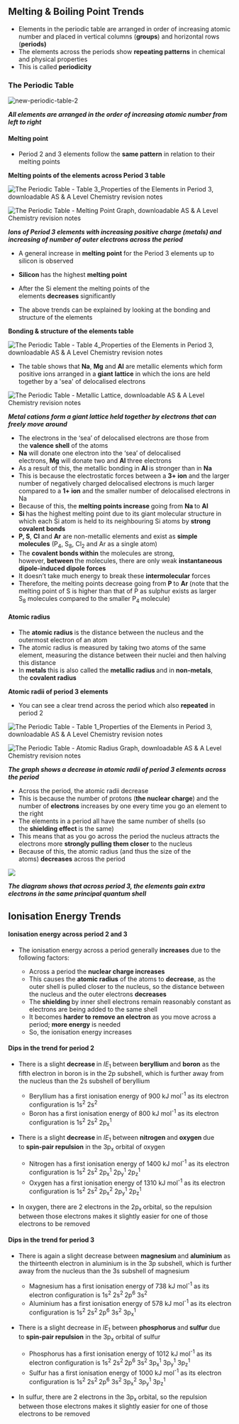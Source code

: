 Melting & Boiling Point Trends
------------------------------

* Elements in the periodic table are arranged in order of increasing atomic number and placed in vertical columns (<b>groups</b>) and horizontal rows (<b>periods)</b>
* The elements across the periods show <b>repeating patterns</b> in chemical and physical properties
* This is called <b>periodicity</b>

### The Periodic Table

![new-periodic-table-2](new-periodic-table-2.png)

*<b>All elements are arranged in the order of increasing atomic number from left to right</b>*

#### Melting point

* Period 2 and 3 elements follow the <b>same pattern</b> in relation to their melting points

<b>Melting points of the elements across Period 3 table</b>

![The Periodic Table - Table 3_Properties of the Elements in Period 3, downloadable AS & A Level Chemistry revision notes](2.1-The-Periodic-Table-Table-3_Properties-of-the-Elements-in-Period-3.png)

![The Periodic Table - Melting Point Graph, downloadable AS & A Level Chemistry revision notes](2.1-The-Periodic-Table-Melting-Point-Graph.png)

*<b>Ions of Period 3 elements with increasing positive charge (metals) and increasing of number of outer electrons across the period</b>*

* A general increase in <b>melting point </b>for the Period 3 elements up to silicon is observed
* <b>Silicon </b>has the highest <b>melting point</b>
* After the Si element the melting points of the elements <b>decreases </b>significantly

* The above trends can be explained by looking at the bonding and structure of the elements

<b>Bonding & structure of the elements table</b>

![The Periodic Table - Table 4_Properties of the Elements in Period 3, downloadable AS & A Level Chemistry revision notes](2.1-The-Periodic-Table-Table-4_Properties-of-the-Elements-in-Period-3.png)

* The table shows that <b>Na</b>, <b>Mg</b> and <b>Al</b> are metallic elements which form positive ions arranged in a <b>giant</b> <b>lattice</b> in which the ions are held together by a 'sea' of delocalised electrons

![The Periodic Table - Metallic Lattice, downloadable AS & A Level Chemistry revision notes](2.1-The-Periodic-Table-Metallic-Lattice.png)

*<b>Metal cations form a giant lattice held together by electrons that can freely move around</b>*

* The electrons in the ‘sea’ of delocalised electrons are those from the <b>valence shell</b> of the atoms
* <b>Na</b> will donate one electron into the ‘sea’ of delocalised electrons, <b>Mg</b> will donate two and <b>Al </b>three electrons
* As a result of this, the metallic bonding in <b>Al </b>is stronger than in <b>Na</b>
* This is because the electrostatic forces between a <b>3+ ion</b> and the larger number of negatively charged delocalised electrons is much larger compared to a <b>1+ ion</b> and the smaller number of delocalised electrons in Na
* Because of this, the <b>melting points increase </b>going from <b>Na </b>to <b>Al</b>
* <b>Si </b>has the highest melting point due to its giant molecular structure in which each Si atom is held to its neighbouring Si atoms by <b>strong covalent bonds</b>
* <b>P, S</b>, <b>Cl </b>and <b>Ar</b> are non-metallic elements and exist as <b>simple molecules</b> (P<sub>4</sub>, S<sub>8</sub>, Cl<sub>2</sub> and Ar as a single atom)
* The <b>covalent bonds within</b> the molecules are strong, however, <b>between </b>the molecules, there are only weak <b>instantaneous dipole-induced dipole forces</b>
* It doesn’t take much energy to break these <b>intermolecular</b> forces
* Therefore, the melting points decrease going from <b>P </b>to <b>Ar </b>(note that the melting point of S is higher than that of P as sulphur exists as larger S<sub>8</sub> molecules compared to the smaller P<sub>4</sub> molecule)

#### Atomic radius

* The <b>atomic radius </b>is the distance between the nucleus and the outermost electron of an atom
* The atomic radius is measured by taking two atoms of the same element, measuring the distance between their nuclei and then halving this distance
* In <b>metals </b>this is also called the <b>metallic radius </b>and in <b>non-metals</b>, the <b>covalent radius</b>

<b>Atomic radii of period 3 elements</b>

* You can see a clear trend across the period which also <b>repeated</b> in period 2

![The Periodic Table - Table 1_Properties of the Elements in Period 3, downloadable AS & A Level Chemistry revision notes](2.1-The-Periodic-Table-Table-1_Properties-of-the-Elements-in-Period-3.png)

![The Periodic Table - Atomic Radius Graph, downloadable AS & A Level Chemistry revision notes](2.1-The-Periodic-Table-Atomic-Radius-Graph.png)

*<b>The graph shows a decrease in atomic radii of period 3 elements across the period</b>*

* Across the period, the atomic radii decrease
* This is because the number of protons (<b>the nuclear charge</b>) and the number of <b>electrons</b> increases by one every time you go an element to the right
* The elements in a period all have the same number of shells (so the <b>shielding effect </b>is the same)
* This means that as you go across the period the nucleus attracts the electrons more <b>strongly pulling them closer</b> to the nucleus
* Because of this, the atomic radius (and thus the size of the atoms) <b>decreases</b> across the period

![](2.1.2-Decreasing-atomic-radius-across-Period-3.png)

*<b>The diagram shows that across period 3, the elements gain extra electrons in the same principal quantum shell</b>*

Ionisation Energy Trends
------------------------

#### Ionisation energy across period 2 and 3

* The ionisation energy across a period generally <b>increases</b> due to the following factors:

  + Across a period the <b>nuclear charge increases</b>
  + This causes the <b>atomic radius</b> of the atoms to <b>decrease</b>, as the outer shell is pulled closer to the nucleus, so the distance between the nucleus and the outer electrons <b>decreases</b>
  + The <b>shielding </b>by inner shell electrons remain reasonably constant as electrons are being added to the same shell
  + It becomes <b>harder to remove an electron</b> as you move across a period; <b>more energy</b> is needed
  + So, the ionisation energy increases

#### Dips in the trend for period 2

* There is a slight <b>decrease </b>in *IE*<sub>1</sub> between <b>beryllium </b>and <b>boron</b> as the fifth electron in boron is in the 2p subshell, which is further away from the nucleus than the 2s subshell of beryllium

  + Beryllium has a first ionisation energy of 900 kJ mol<sup>-1</sup> as its electron configuration is 1s<sup>2</sup> 2s<sup>2</sup>
  + Boron has a first ionisation energy of 800 kJ mol<sup>-1</sup> as its electron configuration is 1s<sup>2</sup> 2s<sup>2</sup> 2p<sub>x</sub><sup>1</sup>
* There is a slight <b>decrease </b>in *IE*<sub>1</sub> between <b>nitrogen </b>and<b> oxygen </b>due to <b>spin-pair repulsion</b> in the 3p<sub>x</sub> orbital of oxygen

  + Nitrogen has a first ionisation energy of 1400 kJ mol<sup>-1</sup> as its electron configuration is 1s<sup>2</sup> 2s<sup>2</sup> 2p<sub>x</sub><sup>1</sup> 2p<sub>y</sub><sup>1</sup> 2p<sub>z</sub><sup>1</sup>
  + Oxygen has a first ionisation energy of 1310 kJ mol<sup>-1</sup> as its electron configuration is 1s<sup>2</sup> 2s<sup>2</sup> 2p<sub>x</sub><sup>2</sup> 2p<sub>y</sub><sup>1</sup> 2p<sub>z</sub><sup>1</sup>
* In oxygen, there are 2 electrons in the 2p<sub>x </sub>orbital, so the repulsion between those electrons makes it slightly easier for one of those electrons to be removed

#### Dips in the trend for period 3

* There is again a slight decrease between <b>magnesium </b>and <b>aluminium</b> as the thirteenth electron in aluminium is in the 3p subshell, which is further away from the nucleus than the 3s subshell of magnesium

  + Magnesium has a first ionisation energy of 738 kJ mol<sup>-1</sup> as its electron configuration is 1s<sup>2</sup> 2s<sup>2 </sup>2p<sup>6</sup> 3s<sup>2</sup>
  + Aluminium has a first ionisation energy of 578 kJ mol<sup>-1</sup> as its electron configuration is 1s<sup>2</sup> 2s<sup>2 </sup>2p<sup>6</sup> 3s<sup>2</sup> 3p<sub>x</sub><sup>1</sup>
* There is a slight decrease in *IE*<sub>1</sub> between <b>phosphorus </b>and<b> sulfur </b>due to <b>spin-pair repulsion</b> in the 3p<sub>x</sub> orbital of sulfur

  + Phosphorus has a first ionisation energy of 1012 kJ mol<sup>-1</sup> as its electron configuration is 1s<sup>2</sup> 2s<sup>2 </sup>2p<sup>6</sup> 3s<sup>2 </sup>3p<sub>x</sub><sup>1</sup> 3p<sub>y</sub><sup>1</sup> 3p<sub>z</sub><sup>1</sup>
  + Sulfur has a first ionisation energy of 1000 kJ mol<sup>-1</sup> as its electron configuration is 1s<sup>2</sup> 2s<sup>2 </sup>2p<sup>6</sup> 3s<sup>2 </sup>3p<sub>x</sub><sup>2</sup> 3p<sub>y</sub><sup>1</sup> 3p<sub>z</sub><sup>1</sup>
* In sulfur, there are 2 electrons in the 3p<sub>x </sub>orbital, so the repulsion between those electrons makes it slightly easier for one of those electrons to be removed